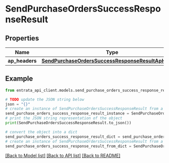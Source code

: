 # SendPurchaseOrdersSuccessResponseResult


## Properties

Name | Type | Description | Notes
------------ | ------------- | ------------- | -------------
**ap_headers** | [**SendPurchaseOrdersSuccessResponseResultApHeaders**](SendPurchaseOrdersSuccessResponseResultApHeaders.md) |  | [optional] 

## Example

```python
from entrata_api_client.models.send_purchase_orders_success_response_result import SendPurchaseOrdersSuccessResponseResult

# TODO update the JSON string below
json = "{}"
# create an instance of SendPurchaseOrdersSuccessResponseResult from a JSON string
send_purchase_orders_success_response_result_instance = SendPurchaseOrdersSuccessResponseResult.from_json(json)
# print the JSON string representation of the object
print(SendPurchaseOrdersSuccessResponseResult.to_json())

# convert the object into a dict
send_purchase_orders_success_response_result_dict = send_purchase_orders_success_response_result_instance.to_dict()
# create an instance of SendPurchaseOrdersSuccessResponseResult from a dict
send_purchase_orders_success_response_result_from_dict = SendPurchaseOrdersSuccessResponseResult.from_dict(send_purchase_orders_success_response_result_dict)
```
[[Back to Model list]](../README.md#documentation-for-models) [[Back to API list]](../README.md#documentation-for-api-endpoints) [[Back to README]](../README.md)


